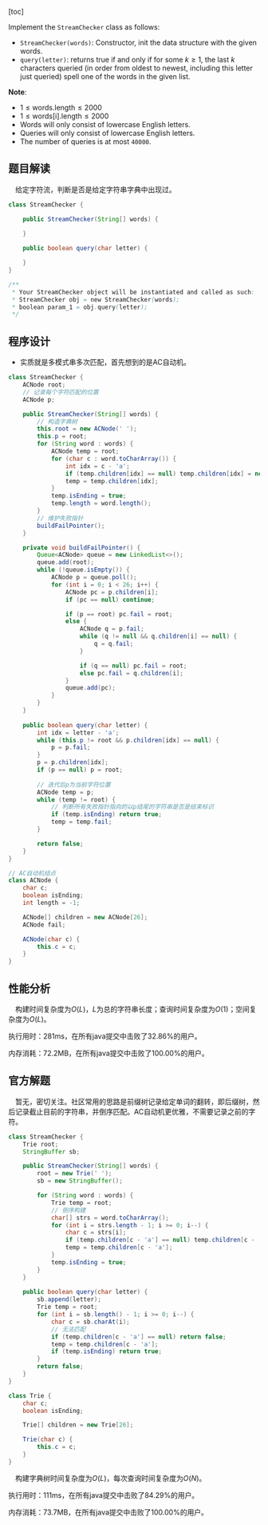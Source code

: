[toc]

Implement the `StreamChecker` class as follows:

* `StreamChecker(words)`: Constructor, init the data structure with the given words.
* `query(letter)`: returns true if and only if for some $k \ge 1$, the last $k$ characters queried (in order from oldest to newest, including this letter just queried) spell one of the words in the given list.



**Note**:

* $1 \le \text{words.length} \le 2000$
* $1 \le \text{words[i].length} \le 2000$
* Words will only consist of lowercase English letters.
* Queries will only consist of lowercase English letters.
* The number of queries is at most `40000`.



## 题目解读

&emsp;给定字符流，判断是否是给定字符串字典中出现过。

```java
class StreamChecker {

    public StreamChecker(String[] words) {

    }
    
    public boolean query(char letter) {

    }
}

/**
 * Your StreamChecker object will be instantiated and called as such:
 * StreamChecker obj = new StreamChecker(words);
 * boolean param_1 = obj.query(letter);
 */
```

## 程序设计

* 实质就是多模式串多次匹配，首先想到的是AC自动机。

```java
class StreamChecker {
    ACNode root;
    // 记录每个字符匹配的位置
    ACNode p;

    public StreamChecker(String[] words) {
        // 构造字典树
        this.root = new ACNode(' ');
        this.p = root;
        for (String word : words) {
            ACNode temp = root;
            for (char c : word.toCharArray()) {
                int idx = c - 'a';
                if (temp.children[idx] == null) temp.children[idx] = new ACNode(c);
                temp = temp.children[idx];
            }
            temp.isEnding = true;
            temp.length = word.length();
        }
        // 维护失败指针
        buildFailPointer();
    }

    private void buildFailPointer() {
        Queue<ACNode> queue = new LinkedList<>();
        queue.add(root);
        while (!queue.isEmpty()) {
            ACNode p = queue.poll();
            for (int i = 0; i < 26; i++) {
                ACNode pc = p.children[i];
                if (pc == null) continue;

                if (p == root) pc.fail = root;
                else {
                    ACNode q = p.fail;
                    while (q != null && q.children[i] == null) {
                        q = q.fail;
                    }

                    if (q == null) pc.fail = root;
                    else pc.fail = q.children[i];
                }
                queue.add(pc);
            }
        }
    }
    
    public boolean query(char letter) {
        int idx = letter - 'a';
        while (this.p != root && p.children[idx] == null) {
            p = p.fail;
        }
        p = p.children[idx];
        if (p == null) p = root;
		
        // 迭代后p为当前字符位置
        ACNode temp = p;
        while (temp != root) {
            // 判断所有失败指针指向的以p结尾的字符串是否是结束标识
            if (temp.isEnding) return true;
            temp = temp.fail;
        }

        return false;
    }
}

// AC自动机结点
class ACNode {
    char c;
    boolean isEnding;
    int length = -1;

    ACNode[] children = new ACNode[26];
    ACNode fail;

    ACNode(char c) {
        this.c = c;
    }
}
```

## 性能分析

&emsp;构建时间复杂度为$O(L)$，$L$为总的字符串长度；查询时间复杂度为$O(1)$；空间复杂度为$O(L)$。

执行用时：281ms，在所有java提交中击败了32.86%的用户。

内存消耗：72.2MB，在所有java提交中击败了100.00%的用户。

## 官方解题

&emsp;暂无，密切关注。社区常用的思路是前缀树记录给定单词的翻转，即后缀树，然后记录截止目前的字符串，并倒序匹配。AC自动机更优雅，不需要记录之前的字符。

```java
class StreamChecker {
    Trie root;
    StringBuffer sb;

    public StreamChecker(String[] words) {
        root = new Trie(' ');
        sb = new StringBuffer();

        for (String word : words) {
            Trie temp = root;
            // 倒序构建
            char[] strs = word.toCharArray();
            for (int i = strs.length - 1; i >= 0; i--) {
                char c = strs[i];
                if (temp.children[c - 'a'] == null) temp.children[c - 'a'] = new Trie(c);
                temp = temp.children[c - 'a'];
            }
            temp.isEnding = true;
        }
    }
    
    public boolean query(char letter) {
        sb.append(letter);
        Trie temp = root;
        for (int i = sb.length() - 1; i >= 0; i--) {
            char c = sb.charAt(i);
            // 无法匹配
            if (temp.children[c - 'a'] == null) return false;
            temp = temp.children[c - 'a'];
            if (temp.isEnding) return true;
        }
        return false;
    }
}

class Trie {
    char c;
    boolean isEnding;

    Trie[] children = new Trie[26];

    Trie(char c) {
        this.c = c;
    }
}
```

&emsp;构建字典树时间复杂度为$O(L)$，每次查询时间复杂度为$O(N)$。

执行用时：111ms，在所有java提交中击败了84.29%的用户。

内存消耗：73.7MB，在所有java提交中击败了100.00%的用户。